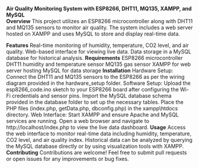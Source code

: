 **Air Quality Monitoring System with ESP8266, DHT11, MQ135, XAMPP, and MySQL**
<br>
**Overview**
This project utilizes an ESP8266 microcontroller along with DHT11 and MQ135 sensors to monitor air quality. The system includes a web server hosted on XAMPP and uses MySQL to store and display real-time data.

**Features**
Real-time monitoring of humidity, temperature, CO2 level, and air quality.
Web-based interface for viewing live data.
Data storage in a MySQL database for historical analysis.
**Requirements**
ESP8266 microcontroller
DHT11 humidity and temperature sensor
MQ135 gas sensor
XAMPP for web server hosting
MySQL for data storage
**Installation**
Hardware Setup:
Connect the DHT11 and MQ135 sensors to the ESP8266 as per the wiring diagram provided in the hardware_setup folder.
Software Setup:
Upload the esp8266_code.ino sketch to your ESP8266 board after configuring the Wi-Fi credentials and sensor pins.
Import the MySQL database schema provided in the database folder to set up the necessary tables.
Place the PHP files (index.php, getData.php, dbconfig.php) in the xampp\htdocs directory.
Web Interface:
Start XAMPP and ensure Apache and MySQL services are running.
Open a web browser and navigate to http://localhost/index.php to view the live data dashboard.
**Usage**
Access the web interface to monitor real-time data including humidity, temperature, CO2 level, and air quality index.
Historical data can be analyzed by querying the MySQL database directly or by using visualization tools with XAMPP.
**Contributing**
Contributions are welcome! Feel free to submit pull requests or open issues for any improvements or bug fixes.

